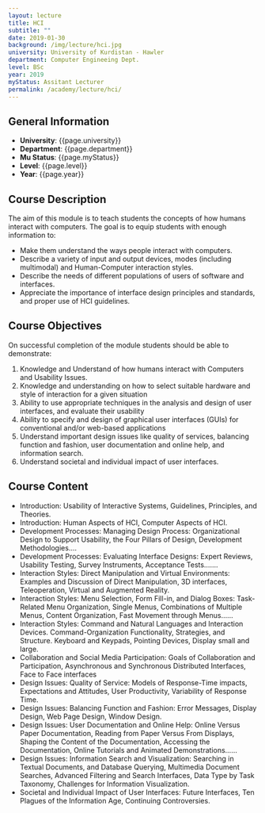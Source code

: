 ```yaml
---
layout: lecture
title: HCI
subtitle: ""
date: 2019-01-30
background: /img/lecture/hci.jpg
university: University of Kurdistan - Hawler
department: Computer Engineeing Dept.
level: BSc
year: 2019
myStatus: Assitant Lecturer
permalink: /academy/lecture/hci/
---
```


## General Information

- **University**: {{page.university}}
- **Department**: {{page.department}}
- **Mu Status**: {{page.myStatus}}
- **Level**: {{page.level}}
- **Year**: {{page.year}}

## Course Description

The aim of this module is to teach students the concepts of how humans interact with computers. The goal is to equip students with enough information to:

- Make them understand the ways people interact with computers.
- Describe a variety of input and output devices, modes (including multimodal) and Human-Computer interaction styles.
- Describe the needs of different populations of users of software and interfaces.
- Appreciate the importance of interface design principles and standards, and proper use of HCI guidelines.

## Course Objectives

On successful completion of the module students should be able to demonstrate:

1. Knowledge and Understand of how humans interact with Computers and Usability Issues.
2. Knowledge and understanding on how to select suitable hardware and style of interaction for a given situation
3. Ability to use appropriate techniques in the analysis and design of user interfaces, and evaluate their usability
4. Ability to specify and design of graphical user interfaces (GUIs) for conventional and/or web-based applications
5. Understand important design issues like quality of services, balancing function and fashion, user documentation and online help, and information search.
6. Understand societal and individual impact of user interfaces.

## Course Content

- Introduction: Usability of Interactive Systems, Guidelines, Principles, and Theories.
- Introduction: Human Aspects of HCI, Computer Aspects of HCI.
- Development Processes: Managing Design Process: Organizational Design to Support Usability, the Four Pillars of Design, Development Methodologies….
- Development Processes: Evaluating Interface Designs: Expert Reviews, Usability Testing, Survey Instruments, Acceptance Tests…….
- Interaction Styles: Direct Manipulation and Virtual Environments: Examples and Discussion of Direct Manipulation, 3D interfaces, Teleoperation, Virtual and Augmented Reality.
- Interaction Styles: Menu Selection, Form Fill-in, and Dialog Boxes: Task-Related Menu Organization, Single Menus, Combinations of Multiple Menus, Content Organization, Fast Movement through Menus……
- Interaction Styles: Command and Natural Languages and Interaction Devices. Command-Organization Functionality, Strategies, and Structure. Keyboard and Keypads, Pointing Devices, Display small and large.
- Collaboration and Social Media Participation: Goals of Collaboration and Participation, Asynchronous and Synchronous Distributed Interfaces, Face to Face interfaces
- Design Issues: Quality of Service: Models of Response-Time impacts, Expectations and Attitudes, User Productivity, Variability of Response Time.
- Design Issues: Balancing Function and Fashion: Error Messages, Display Design, Web Page Design, Window Design.
- Design Issues: User Documentation and Online Help: Online Versus Paper Documentation, Reading from Paper Versus From Displays, Shaping the Content of the Documentation, Accessing the Documentation, Online Tutorials and Animated Demonstrations……
- Design Issues: Information Search and Visualization: Searching in Textual Documents, and Database Querying, Multimedia Document Searches, Advanced Filtering and Search Interfaces, Data Type by Task Taxonomy, Challenges for Information Visualization.
- Societal and Individual Impact of User Interfaces: Future Interfaces, Ten Plagues of the Information Age, Continuing Controversies.
